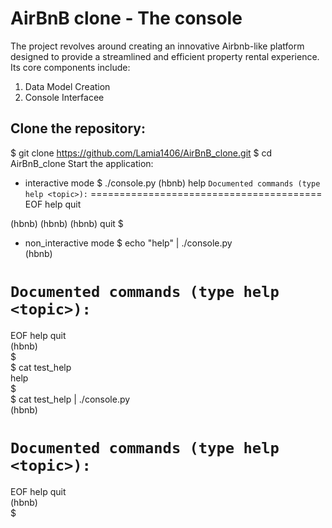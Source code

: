 # AirBnB clone - The console
The project revolves around creating an innovative Airbnb-like platform designed to provide a streamlined and efficient property rental experience. Its core components include:

1. Data Model Creation
2. Console Interfacee

## Clone the repository:
$ git clone https://github.com/Lamia1406/AirBnB_clone.git
$ cd AirBnB_clone
Start the application:
- interactive mode
$ ./console.py
(hbnb) help
`Documented commands (type help <topic>):`
========================================
EOF  help  quit

(hbnb) 
(hbnb) 
(hbnb) quit
$

- non_interactive mode
$ echo "help" | ./console.py  
(hbnb)  
  
`Documented commands (type help <topic>):`  
========================================  
EOF  help  quit  
(hbnb)  
$  
$ cat test_help  
help  
$  
$ cat test_help | ./console.py  
(hbnb)  
  
`Documented commands (type help <topic>):`  
========================================  
EOF  help  quit  
(hbnb)  
$  
